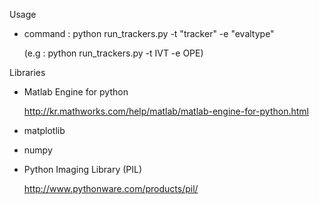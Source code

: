 
Usage
- command : python run_trackers.py -t "tracker" -e "evaltype"

    (e.g : python run_trackers.py -t IVT -e OPE)

Libraries
- Matlab Engine for python

    http://kr.mathworks.com/help/matlab/matlab-engine-for-python.html
- matplotlib
- numpy
- Python Imaging Library (PIL)

    http://www.pythonware.com/products/pil/
